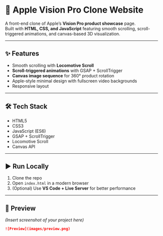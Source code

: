 # 🍏 Apple Vision Pro Clone Website

A front-end clone of Apple’s **Vision Pro product showcase** page.  
Built with **HTML, CSS, and JavaScript** featuring smooth scrolling, scroll-triggered animations, and canvas-based 3D visualization.

---

## ✨ Features
- Smooth scrolling with **Locomotive Scroll**  
- **Scroll-triggered animations** with GSAP + ScrollTrigger  
- **Canvas image sequence** for 360° product rotation  
- Apple-style minimal design with fullscreen video backgrounds  
- Responsive layout  

---

## 🛠️ Tech Stack
- HTML5  
- CSS3  
- JavaScript (ES6)  
- GSAP + ScrollTrigger  
- Locomotive Scroll  
- Canvas API  

---

## ▶️ Run Locally
1. Clone the repo  
2. Open `index.html` in a modern browser  
3. (Optional) Use **VS Code + Live Server** for better performance  

---

## 📸 Preview
*(Insert screenshot of your project here)*  
```md
![Preview](images/preview.png)
